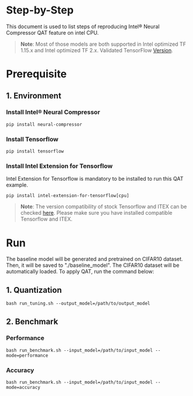 Step-by-Step
============

This document is used to list steps of reproducing Intel® Neural Compressor QAT feature on intel CPU.

> **Note**: 
> Most of those models are both supported in Intel optimized TF 1.15.x and Intel optimized TF 2.x. Validated TensorFlow [Version](/docs/source/installation_guide.md#validated-software-environment).

# Prerequisite

## 1. Environment

### Install Intel® Neural Compressor
```shell
pip install neural-compressor
```

### Install Tensorflow
```shell
pip install tensorflow
```

### Install Intel Extension for Tensorflow
Intel Extension for Tensorflow is mandatory to be installed to run this QAT example.
```shell
pip install intel-extension-for-tensorflow[cpu]
```
> **Note**: 
> The version compatibility of stock Tensorflow and ITEX can be checked [here](https://github.com/intel/intel-extension-for-tensorflow#compatibility-table). Please make sure you have installed compatible Tensorflow and ITEX.

# Run

The baseline model will be generated and pretrained on CIFAR10 dataset. Then, it will be saved to "./baseline_model". The CIFAR10 dataset will be automatically loaded.
To apply QAT, run the command below:

## 1. Quantization
```shell
bash run_tuning.sh --output_model=/path/to/output_model
```

## 2. Benchmark

### Performance
```shell
bash run_benchmark.sh --input_model=/path/to/input_model --mode=performance
```
### Accuracy
```shell
bash run_benchmark.sh --input_model=/path/to/input_model --mode=accuracy
```